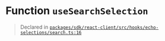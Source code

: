 # Function `useSearchSelection`
> Declared in [`packages/sdk/react-client/src/hooks/echo-selections/search.ts:16`](https://github.com/dxos/protocols/blob/main/packages/sdk/react-client/src/hooks/echo-selections/search.ts#L16)